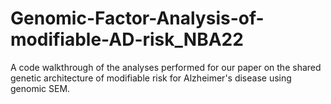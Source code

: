# Genomic-Factor-Analysis-of-modifiable-AD-risk_NBA22
A code walkthrough of the analyses performed for our paper on the shared genetic architecture of modifiable risk for Alzheimer's disease using genomic SEM.
